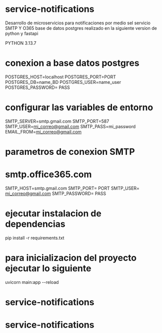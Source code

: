 # service-notifications
Desarrollo de microservicios para notificaciones por medio sel servicio SMTP Y O365
base de datos postgres
realizado en la siguiente version de python y fastapi 

PYTHON 3.13.7

# conexion a base datos postgres 
POSTGRES_HOST=localhost
POSTGRES_PORT=PORT
POSTGRES_DB=name_BD
POSTGRES_USER=name_user
POSTGRES_PASSWORD= PASS

# configurar las variables de entorno
SMTP_SERVER=smtp.gmail.com
SMTP_PORT=587
SMTP_USER=mi_correo@gmail.com
SMTP_PASS=mi_password
EMAIL_FROM=mi_correo@gmail.com

# parametros de conexion SMTP
# smtp.office365.com
SMTP_HOST=smtp.gmail.com
SMTP_PORT= PORT
SMTP_USER= mi_correo@gmail.com
SMTP_PASSWORD= PASS
# ejecutar instalacion de dependencias
pip install -r requirements.txt

# para inicializacion del proyecto ejecutar lo siguiente
uvicorn main:app --reload





# service-notifications
# service-notifications
